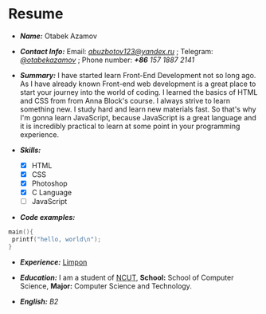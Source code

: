 # Resume
- _**Name:**_
Otabek Azamov

- _**Contact Info:**_
Email: [_abuzbotov123@yandex.ru_]() ;
Telegram: [_@otabekazamov_](https://t.me/otabekazamov) ;
Phone number: _**+86** 157 1887 2141_

- _**Summary:**_
I have started learn Front-End Development not so long ago. As I have already known Front-end web development is a great place to start your journey into the world of coding. I learned the basics of HTML and CSS from from Anna Block's course. I always strive to learn something new. I study hard and learn new materials fast. So that's why I'm gonna learn JavaScript, because JavaScript is a great language and it is incredibly practical to learn at some point in your programming experience. 

- _**Skills:**_
  - [x] HTML
  - [x] CSS
  - [x] Photoshop
  - [x] C Language
  - [ ] JavaScript

- _**Code examples:**_
```c
main(){
 printf("hello, world\n");
}
```
- _**Experience:**_
[Limpon](https://github.com/otabekazamov/Limpon-vol.2)

- _**Education:**_
I am a student of [NCUT](http://en.ncut.edu.cn/), **School:** School of Computer Science, **Major:** Computer Science and Technology.

- _**English:**_
_B2_

